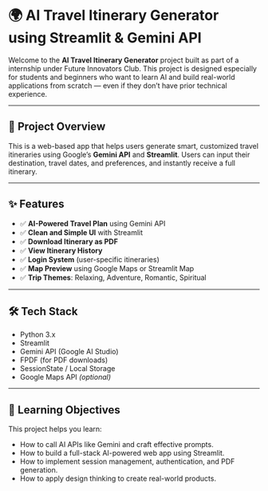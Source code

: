 # 🌍 AI Travel Itinerary Generator using Streamlit & Gemini API

Welcome to the **AI Travel Itinerary Generator** project built as part of a internship under Future Innovators Club. This project is designed especially for students and beginners who want to learn AI and build real-world applications from scratch — even if they don’t have prior technical experience.

---

## 📌 Project Overview

This is a web-based app that helps users generate smart, customized travel itineraries using Google’s **Gemini API** and **Streamlit**. Users can input their destination, travel dates, and preferences, and instantly receive a full itinerary.

---

## ✨ Features

- ✅ **AI-Powered Travel Plan** using Gemini API
- ✅ **Clean and Simple UI** with Streamlit
- ✅ **Download Itinerary as PDF**
- ✅ **View Itinerary History**
- ✅ **Login System** (user-specific itineraries)
- ✅ **Map Preview** using Google Maps or Streamlit Map
- ✅ **Trip Themes**: Relaxing, Adventure, Romantic, Spiritual

---

## 🛠 Tech Stack

- Python 3.x  
- Streamlit  
- Gemini API (Google AI Studio)  
- FPDF (for PDF downloads)  
- SessionState / Local Storage  
- Google Maps API *(optional)*

---

## 🧠 Learning Objectives

This project helps you learn:
- How to call AI APIs like Gemini and craft effective prompts.
- How to build a full-stack AI-powered web app using Streamlit.
- How to implement session management, authentication, and PDF generation.
- How to apply design thinking to create real-world products.

